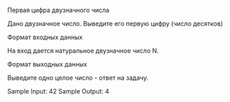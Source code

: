 Первая цифра двузначного числа

Дано двузначное число. Выведите его первую цифру (число десятков)

Формат входных данных

На вход дается натуральное двузначное число N.

Формат выходных данных

Выведите одно целое число - ответ на задачу.

Sample Input:
42
Sample Output:
4